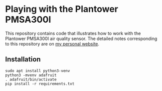 # Playing with the Plantower PMSA300I

This repository contains code that illustrates how to work with the Plantower
PMSA300I air quality sensor.  The detailed notes corresponding to this
repository are on [my personal website][].

## Installation

    sudo apt install python3-venv
    python3 -mvenv adafruit
    . adafruit/bin/activate
    pip install -r requirements.txt

[my personal website]: https://www.glennklockwood.com/electronics/pmsa300i.html

